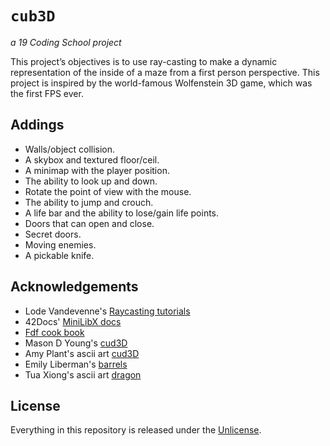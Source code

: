 # ```cub3D```
*a 19 Coding School project*

This project’s objectives is to use ray-casting to make a dynamic representation of the inside of a maze from a first person perspective. This project is inspired by the world-famous Wolfenstein 3D game, which was the first FPS ever.

## Addings

- Walls/object collision.
- A skybox and textured floor/ceil.
- A minimap with the player position.
- The ability to look up and down.
- Rotate the point of view with the mouse.
- The ability to jump and crouch.
- A life bar and the ability to lose/gain life points.
- Doors that can open and close.
- Secret doors.
- Moving enemies.
- A pickable knife.

## Acknowledgements

- Lode Vandevenne's [Raycasting tutorials](https://lodev.org/cgtutor/raycasting.html#Introduction)
- 42Docs' [MiniLibX docs](https://harm-smits.github.io/42docs/libs/minilibx)
- [Fdf cook book](https://stackoverflow.com/c/42network/questions/164)
- Mason D Young's [cud3D](https://github.com/qst0/ft_libgfx)
- Amy Plant's ascii art [cud3D](https://github.com/iciamyplant/Cub3d-Linux)
- Emily Liberman's [barrels](https://www.artstation.com/artwork/gJV9XQ)
- Tua Xiong's ascii art [dragon](https://www.asciiart.eu/mythology/dragons)

## License

Everything in this repository is released under the [Unlicense](https://github.com/maxdesalle/42/blob/main/LICENSE).

